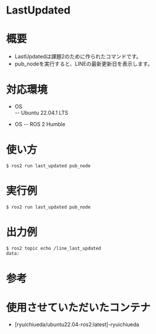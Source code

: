 # LastUpdated

# 概要
- LastUpdatedは課題2のために作られたコマンドです。  
- pub_nodeを実行すると、LINEの最新更新日を表示します。  

# 対応環境  
- OS  
-- Ubuntu 22.04.1 LTS  

- OS
-- ROS 2 Humble  

# 使い方  
```
$ ros2 run last_updated pub_node
```  

# 実行例  
```
$ ros2 run last_updated pub_node
```  

# 出力例  
```  
$ ros2 topic echo /line_last_updated
data: 
```

# 参考  



# 使用させていただいたコンテナ  
- [ryuichiueda/ubuntu22.04-ros2:latest]-ryuichiueda
